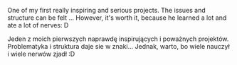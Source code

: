 
One of my first really inspiring and serious projects.
The issues and structure can be felt ... However, it's worth it, because he learned a lot and ate a lot of nerves: D

Jeden z moich pierwszych naprawdę inspirujących i poważnych projektów.
Problematyka i struktura daje sie w znaki... Jednak, warto, bo wiele nauczył i wiele nerwów zjadł :D 